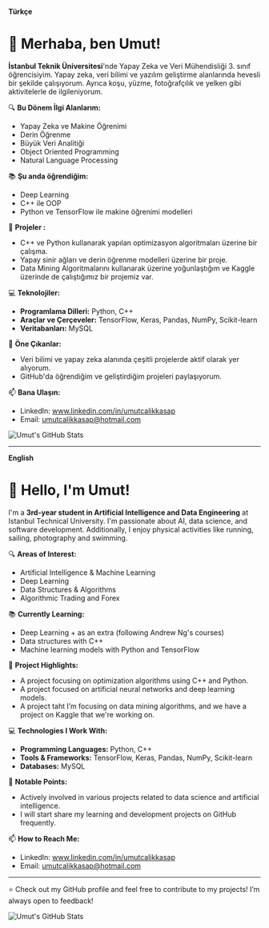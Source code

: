 **Türkçe**

# 👋 Merhaba, ben Umut!

**İstanbul Teknik Üniversitesi**'nde Yapay Zeka ve Veri Mühendisliği 3. sınıf öğrencisiyim. Yapay zeka, veri bilimi ve yazılım geliştirme alanlarında hevesli bir şekilde çalışıyorum. Ayrıca koşu, yüzme, fotoğrafçılık ve yelken gibi aktivitelerle de ilgileniyorum. 

🔍 **Bu Dönem İlgi Alanlarım:**
- Yapay Zeka ve Makine Öğrenimi
- Derin Öğrenme
- Büyük Veri Analitiği
- Object Oriented Programming
- Natural Language Processing

📚 **Şu anda öğrendiğim:** 
- Deep Learning
- C++ ile OOP
- Python ve TensorFlow ile makine öğrenimi modelleri

🚀 **Projeler :**
-  C++ ve Python kullanarak yapılan optimizasyon algoritmaları üzerine bir çalışma.
-  Yapay sinir ağları ve derin öğrenme modelleri üzerine bir proje.
-  Data Mining Algoritmalarını kullanarak üzerine yoğunlaştığım ve Kaggle üzerinde de çalıştığımız bir projemiz var.

💻 **Teknolojiler:**
- **Programlama Dilleri:** Python, C++
- **Araçlar ve Çerçeveler:** TensorFlow, Keras, Pandas, NumPy, Scikit-learn
- **Veritabanları:** MySQL

🌟 **Öne Çıkanlar:**
- Veri bilimi ve yapay zeka alanında çeşitli projelerde aktif olarak yer alıyorum.
- GitHub'da öğrendiğim ve geliştirdiğim projeleri paylaşıyorum.

📫 **Bana Ulaşın:**
- LinkedIn: www.linkedin.com/in/umutcalikkasap
- Email: umutcalikkasap@hotmail.com

![Umut's GitHub Stats](https://github-readme-stats.vercel.app/api?username=umutcalikkasap&show_icons=true&theme=radical)


-------------------------------------------------------------------------------------------



**English**

# 👋 Hello, I'm Umut!

I'm a **3rd-year student in Artificial Intelligence and Data Engineering** at Istanbul Technical University. I'm passionate about AI, data science, and software development. Additionally, I enjoy physical activities like running, sailing, photography and swimming.

🔍 **Areas of Interest:**
- Artificial Intelligence & Machine Learning
- Deep Learning
- Data Structures & Algorithms
- Algorithmic Trading and Forex

📚 **Currently Learning:** 
- Deep Learning + as an extra (following Andrew Ng's courses)
- Data structures with C++
- Machine learning models with Python and TensorFlow

🚀 **Project Highlights:**
- A project focusing on optimization algorithms using C++ and Python.
- A project focused on artificial neural networks and deep learning models.
- A project taht I’m focusing on data mining algorithms, and we have a project on Kaggle that we're working on.

💻 **Technologies I Work With:**
- **Programming Languages:** Python, C++
- **Tools & Frameworks:** TensorFlow, Keras, Pandas, NumPy, Scikit-learn
- **Databases:** MySQL

🌟 **Notable Points:**
- Actively involved in various projects related to data science and artificial intelligence.
- I will start share my learning and development projects on GitHub frequently.

📫 **How to Reach Me:**
- LinkedIn: www.linkedin.com/in/umutcalikkasap
- Email: umutcalikkasap@hotmail.com

---

⭐ Check out my GitHub profile and feel free to contribute to my projects! I’m always open to feedback!

![Umut's GitHub Stats](https://github-readme-stats.vercel.app/api?username=umutcalikkasap&show_icons=true&theme=radical)



